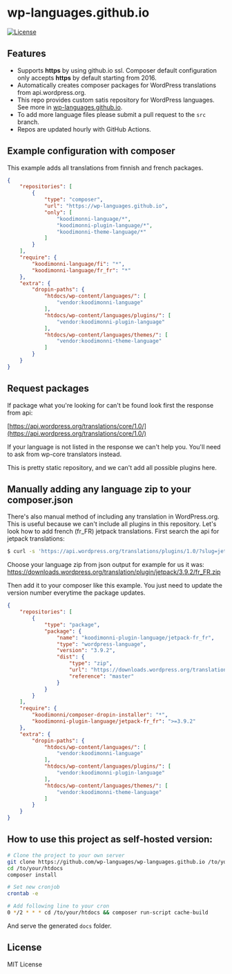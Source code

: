 # wp-languages.github.io
[![License](http://img.shields.io/:license-mit-blue.svg)](http://doge.mit-license.org)

## Features
- Supports **https** by using github.io ssl. Composer default configuration only accepts **https** by default starting from 2016.
- Automatically creates composer packages for WordPress translations from api.wordpress.org.
- This repo provides custom satis repository for WordPress languages. See more in [wp-languages.github.io](https://wp-languages.github.io/).
- To add more language files please submit a pull request to the `src` branch.
- Repos are updated hourly with GitHub Actions.

## Example configuration with composer

This example adds all translations from finnish and french packages.
```json
{
    "repositories": [
        {
            "type": "composer",
            "url": "https://wp-languages.github.io",
            "only": [
                "koodimonni-language/*",
                "koodimonni-plugin-language/*",
                "koodimonni-theme-language/*"
            ]
        }
    ],
    "require": {
        "koodimonni-language/fi": "*",
        "koodimonni-language/fr_fr": "*"
    },
    "extra": {
        "dropin-paths": {
            "htdocs/wp-content/languages/": [
                "vendor:koodimonni-language"
            ],
            "htdocs/wp-content/languages/plugins/": [
                "vendor:koodimonni-plugin-language"
            ],
            "htdocs/wp-content/languages/themes/": [
                "vendor:koodimonni-theme-language"
            ]
        }
    }
}
```

## Request packages
If package what you're looking for can't be found look first the response from api:

[https://api.wordpress.org/translations/core/1.0/](https://api.wordpress.org/translations/core/1.0/)

If your language is not listed in the response we can't help you. You'll need to ask from wp-core translators instead.

This is pretty static repository, and we can't add all possible plugins here.

## Manually adding any language zip to your composer.json
There's also manual method of including any translation in WordPress.org. This is useful because we can't include all plugins in this repository. Let's look how to add french (fr_FR) jetpack translations. First search the api for jetpack translations:

```bash
$ curl -s 'https://api.wordpress.org/translations/plugins/1.0/?slug=jetpack' | python -m json.tool
```

Choose your language zip from json output for example for us it was:
https://downloads.wordpress.org/translation/plugin/jetpack/3.9.2/fr_FR.zip

Then add it to your composer like this example. You just need to update the version number everytime the package updates.
```json
{
    "repositories": [
        {
            "type": "package",
            "package": {
                "name": "koodimonni-plugin-language/jetpack-fr_fr",
                "type": "wordpress-language",
                "version": "3.9.2",
                "dist": {
                    "type": "zip",
                    "url": "https://downloads.wordpress.org/translation/plugin/jetpack/3.9.2/fr_FR.zip",
                    "reference": "master"
                }
            }
        }
    ],
    "require": {
        "koodimonni/composer-dropin-installer": "*",
        "koodimonni-plugin-language/jetpack-fr_fr": ">=3.9.2"
    },
    "extra": {
        "dropin-paths": {
            "htdocs/wp-content/languages/": [
                "vendor:koodimonni-language"
            ],
            "htdocs/wp-content/languages/plugins/": [
                "vendor:koodimonni-plugin-language"
            ],
            "htdocs/wp-content/languages/themes/": [
                "vendor:koodimonni-theme-language"
            ]
        }
    }
}
```

## How to use this project as self-hosted version:

```bash
# Clone the project to your own server
git clone https://github.com/wp-languages/wp-languages.github.io /to/your/htdocs
cd /to/your/htdocs
composer install

# Set new cronjob
crontab -e

# Add following line to your cron
0 */2 * * * cd /to/your/htdocs && composer run-script cache-build
```

And serve the generated `docs` folder.

## License
MIT License
